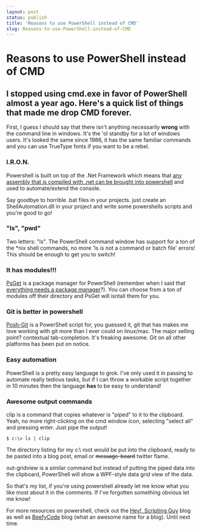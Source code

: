 ```yaml
---
layout: post
status: publish
title: 'Reasons to use PowerShell instead of CMD'
slug: Reasons-to-use-PowerShell-instead-of-CMD
---
```

# Reasons to use PowerShell instead of CMD
## I stopped using cmd.exe in favor of PowerShell almost a year ago. Here's a quick list of things that made me drop CMD forever.

<p>
	First, I guess I should say that there isn&#39;t anything necessarily&nbsp;<strong>wrong</strong> with the command line in windows. It&#39;s the &#39;ol standby for a lot of windows users. It&#39;s looked the same since 1986, it has the same familiar commands and you can use TrueType fonts if you want to be a rebel.</p>
<h3>
	I.R.O.N.</h3>
<p>
	Powershell is built on top of the .Net Framework which means that <a href="http://www.dougfinke.com/blog/index.php/2010/08/29/how-to-load-net-assemblies-in-a-powershell-session/">any assembly that is compiled with .net can be brought into powershell</a> and used to automate/extend the console.</p>
<p>
	Say goodbye to horrible .bat files in your projects. just create an ShellAutomation.dll in your project and write some powershells scripts and you&#39;re good to go!</p>
<h3>
	&quot;ls&quot;, &quot;pwd&quot;</h3>
<p>
	Two letters: &quot;ls&quot;. The PowerShell command window has support for a ton of the *nix shell commands, no more &#39;ls is not a command or batch file&#39; errors! This should be enough to get you to switch!</p>
<h3>
	It has modules!!!</h3>
<p>
	<a href="http://psget.net/">PsGet</a> is a package manager for PowerShell (remember when I said that <a href="http://codeimpossible.com/2011/11/29/Installing-the-Package-Control-plugin-for-Sublime-Text">everything needs a package manager</a>?). You can choose from a ton of modules off their directory and PsGet will isntall them for you.</p>
<h3>
	Git is better in powershell</h3>
<p>
	<a href="https://github.com/dahlbyk/posh-git/">Posh-Git</a> is a PowerShell script for, you guessed it, git that has makes me love working with git more than I ever could on linux/mac. The major selling point? contextual tab-completion. It&#39;s freaking awesome. Git on all other platforms has been put on notice.&nbsp;</p>
<h3>
	Easy automation</h3>
<p>
	PowerShell is a pretty easy language to grok. I&#39;ve only used it in passing to automate really tedious tasks, but if I can throw a workable script together in 10 minutes then the language&nbsp;<strong>has&nbsp;</strong>to be easy to understand!</p>
<h3>
	Awesome output commands</h3>
<p>
	clip is a command that copies whatever is &quot;piped&quot; to it to the clipboard. Yeah, no more right-clicking on the cmd window icon, selecting &quot;select all&quot; and pressing enter. Just pipe the output!</p>
<pre class="prettyprint">
<code>$ c:\&gt; ls | clip</code></pre>
<p>
	The directory listing for my c:\ root would be put into the clipboard, ready to be pasted into a blog post, email or <strike>message-board</strike> twitter flame.</p>
<p>
	out-gridview is a similar command but instead of putting the piped data into the clipboard, PowerShell will show a WPF-style data grid view of the data.</p>
<p>
	So that&#39;s my list, if you&#39;re using powershell already let me know what you like most about it in the comments. If I&#39;ve forgotten something obvious let me know!</p>
<p>
	For more resources on powershell, check out the <a href="http://blogs.technet.com/b/heyscriptingguy/archive/2011/06/18/top-ten-favorite-powershell-tricks-part-1.aspx">Hey!, Scripting Guy</a> blog as well as <a href="http://www.beefycode.com">BeefyCode</a>&nbsp;blog (what an awesome name for a blog). Until next time.</p>

